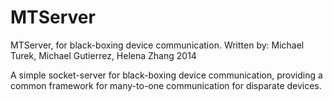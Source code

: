 MTServer
========

MTServer, for black-boxing device communication.
Written by: Michael Turek, Michael Gutierrez, Helena Zhang 2014


A simple socket-server for black-boxing device communication, providing a common framework for many-to-one communication for disparate devices. 